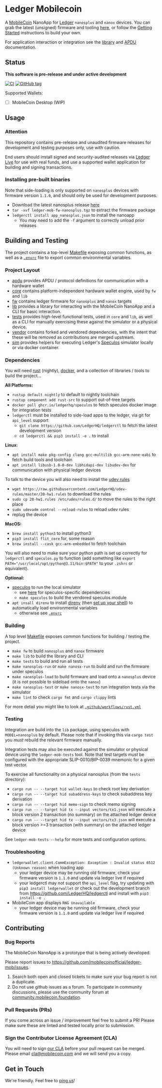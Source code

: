 # Ledger Mobilecoin

A [MobileCoin][1] NanoApp for [Ledger][2] `nanosplus` and `nanox` devices.
You can grab the latest (unsigned) firmware and tooling [here](https://github.com/mobilecoinofficial/ledger-mob/releases), or follow the [Getting Started](#Getting-Started) instructions to build your own.

For application interaction or integration see the [library](https://mobilecoinofficial.github.io/ledger-mob/ledger_mob/index.html) and [APDU](https://mobilecoinofficial.github.io/ledger-mob/ledger_mob_apdu/index.html) documentation.

## Status

**This software is pre-release and under active development**

[![CI](https://github.com/mobilecoinofficial/ledger-mob/actions/workflows/rust.yml/badge.svg)](https://github.com/mobilecoinofficial/ledger-mob/actions/workflows/rust.yml)
[![GitHub tag](https://img.shields.io/github/tag/mobilecoinofficial/ledger-mob.svg)](https://github.com/mobilecoinofficial/ledger-mob)

Supported Wallets:

- [ ] MobileCoin Desktop (WIP) 


## Usage

### Attention

This repository contains pre-release and unaudited firmware releases for development and testing purposes only, use with caution.

End users should install signed and security-audited releases via [Ledger Live](https://www.ledger.com/ledger-live) for use with real funds, and use a supported wallet application for building and signing transactions.


### Installing pre-built binaries

Note that side-loading is only supported on `nanosplus` devices with firmware version `1.1.0`, and should only be used for development purposes.

- Download the latest nanosplus release [here](https://github.com/mobilecoinofficial/ledger-mob/releases/latest/download/ledger-mob-fw-nanosplus.tgz)
- `tar -xvf ledger-mob-fw-nanosplus.tgz` to extract the firmware package
- `ledgerctl install app_nanosplus.json` to install the nanoapp
  - You may need to add the `-f` argument to correctly unload prior releases


## Building and Testing

The project contains a top-level [Makefile](Makefile) exposing common functions, as well as a [`.envrc`](.envrc) file to export common environmental variables.

### Project Layout

- [apdu](./apdu) provides APDU / protocol definitions for communication with a hardware wallet
- [core](./core) contains platform-independent hardware wallet engine, used by `fw` and `lib`
- [fw](./fw) contains ledger firmware for `nanosplus` and `nanox` targets
- [lib](./lib) provides a library for interacting with the MobileCoin NanoApp and a CLI for basic interaction.
- [tests](./tests) provides high-level functional tests, used in `core` and `lib`, as well as a CLI for manually exercising these against the simulator or a physical device.
- [vendor](./vendor) contains forked and vendored dependencies, with the intent that these will be removed as contributions are merged upstream.
- [sim](./sim) provides helpers for executing Ledger's [Speculos][4] simulator locally or via docker container.


### Dependencies

You will need [rust](https://rustup.rs/) (nightly), [docker](https://docs.docker.com/get-docker/), and a collection of libraries / tools to build the project...

**All Platforms:**
- `rustup default nightly` to default to nightly toolchain
- `rustup component add rust-src` to support out-of-tree targets
- `docker pull ghcr.io/ledgerhq/speculos` to fetch speculos docker image for integration tests
- `ledgerctl` must be installed to side-load apps to the ledger, via git for `api_level` support
  - `git clone https://github.com/LedgerHQ/ledgerctl` to fetch the latest development version
  - `cd ledgerctl && pip3 install -e .` to install


**Linux:**
- `apt install make pkg-config clang gcc-multilib gcc-arm-none-eabi` to fetch build tools and toolchain
- `apt install libusb-1.0-0-dev libhidapi-dev libudev-dev` for communication with physical ledger devices

To talk to the device you will also need to install the [udev rules](https://github.com/LedgerHQ/udev-rules)
- `wget https://raw.githubusercontent.com/LedgerHQ/udev-rules/master/20-hw1.rules` to download the rules
- `sudo cp 20-hw1.rules /etc/udev/rules.d/` to move the rules to the right place
- `sudo udevadm control --reload-rules` to reload udev rules
- replug the device

**MacOS:**
- `brew install python3` to install python3
- `pip3 install flit_core` for, some reason
- `brew install --cask gcc-arm-embedded` to fetch toolchain

You will also need to make sure your python path is set up correctly for `ledgerctl` and `speculos.py` to function (add something like `export PATH="/usr/local/opt/python@3.11/bin:$PATH"` to your `.zshrc` or equivalent).

**Optional:**
- [speculos](https://speculos.ledger.com/) to run the local simulator
  - see [here](https://speculos.ledger.com/installation/build.html) for speculos-specific dependencies
  - `make speculos` to build the vendored speculos module
- `apt insall direnv` to install [direnv](https://direnv.net/) (then [set up your shell](https://direnv.net/docs/hook.html)) to automatically load environmental variables
  - otherwise see [`.envrc`](.envrc)

### Building

A top level [Makefile](Makefile) exposes common functions for building / testing the project.

- `make fw` to build `nanosplus` and `nanox` firmware
- `make lib` to build the library and CLI
- `make tests` to build and run all tests
- `make nanosplus-run` or `make nanosx-run` to build and run the firmware under speculos
- `make nanosplus-load` to build firmware and load onto a `nanosplus` device (it is not possible to sideload onto the `nanox`)
- `make nanosplus-test` or `make nanosx-test` to run integration tests via the simulator
- `make lint` to check `cargo fmt` and `cargo clippy` lints

For more detail you might like to look at [`.github/workflows/rust.yml`](.github/workflows/rust.yml)


### Testing

Integration are build into the `lib` package, using speculos with `MODEL=nanosplus` by default.
Please note that if invoking this via `cargo test` you _must_ rebuild the relevant firmware manually.

Integration tests may also be executed against the simulator or physical device using the `ledger-mob-tests` tool.
Note that test targets _must_ be configured with the appropriate SLIP-0010/BIP-0039 mnemonic for a given test vector.

To exercise all functionality on a physical nanosplus (from the `tests` directory):

- `cargo run -- --target hid wallet-keys` to check root key derivation
- `cargo run -- --target hid subaddress-keys` to check subaddress key derivation
- `cargo run -- --target hid memo-sign` to check memo signing
- `cargo run -- --target hid tx --input vectors/tx1.json` will execute a block version 2 transaction (no summary) on the attached ledger device
- `cargo run -- --target hid tx --input vectors/tx3.json` will execute a block version >=3 transaction (with summary) on the attached ledger device

See `ledger-mob-tests --help` for more tests and configuration options.

### Troubleshooting

- `ledgerwallet.client.CommException: Exception : Invalid status 6512 (Unknown reason)` when loading app
  - your ledger device may be running old firmware, check your firmware version is `1.1.0` and update via ledger live if required
  - your ledgerctl may not support the `api_level` flag, try updating with `pip3 install ledgerwallet` or check out the development branch from https://github.com/LedgerHQ/ledgerctl and install with `pip3 install -e .`
- MobileCoin app displays `RNG Unavailable`
  - your ledger device may be running old firmware, check your firmware version is `1.1.0` and update via ledger live if required

## Contributing

### Bug Reports

The MobileCoin NanoApp is a prototype that is being actively developed.

Please report issues to https://github.com/mobilecoinofficial/ledger-mob/issues.

1. Search both open and closed tickets to make sure your bug report is not a duplicate.
1. Do not use github issues as a forum. To participate in community discussions, please use the community forum
   at [community.mobilecoin.foundation](https://community.mobilecoin.foundation).

### Pull Requests (PRs)

If you come across an issue / improvement feel free to submit a PR! Please make sure these are linted and tested locally prior to submission.
### Sign the Contributor License Agreement (CLA)

You will need to sign [our CLA](./CLA.md) before your pull request can be merged. Please
email [cla@mobilecoin.com](mailto:cla@mobilecoin.com) and we will send you a copy.


## Get in Touch

We're friendly. Feel free to [ping us](mailto:ledger-mob@mobilecoin.com)!


[1]: https://mobilecoin.com/
[2]: https://www.ledger.com/
[3]: https://direnv.net/
[4]: https://speculos.ledger.com/

